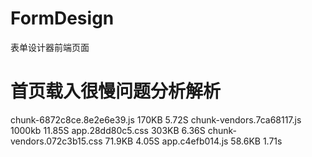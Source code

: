 # FormDesign

表单设计器前端页面

# 首页载入很慢问题分析解析

chunk-6872c8ce.8e2e6e39.js 170KB 5.72S
chunk-vendors.7ca68117.js 1000kb 11.85S
app.28dd80c5.css 303KB 6.36S
chunk-vendors.072c3b15.css 71.9KB 4.05S
app.c4efb014.js 58.6KB 1.71s
